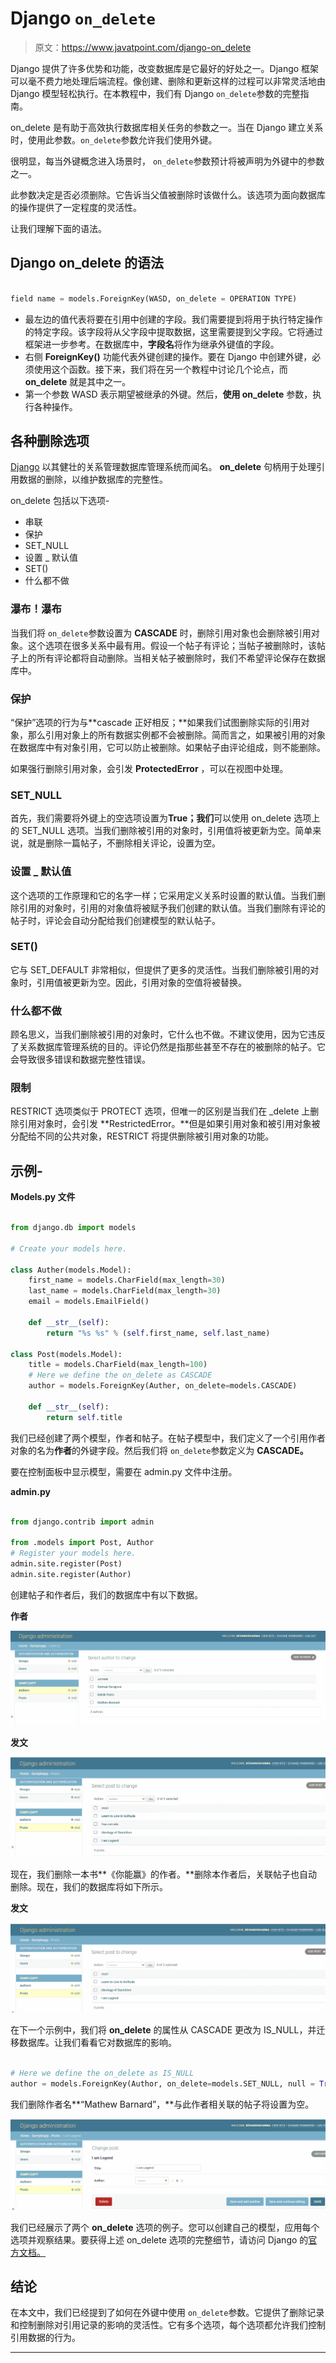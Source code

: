 # Django `on_delete`

> 原文：<https://www.javatpoint.com/django-on_delete>

Django 提供了许多优势和功能，改变数据库是它最好的好处之一。Django 框架可以毫不费力地处理后端流程。像创建、删除和更新这样的过程可以非常灵活地由 Django 模型轻松执行。在本教程中，我们有 Django `on_delete`参数的完整指南。

on_delete 是有助于高效执行数据库相关任务的参数之一。当在 Django 建立关系时，使用此参数。`on_delete`参数允许我们使用外键。

很明显，每当外键概念进入场景时， `on_delete`参数预计将被声明为外键中的参数之一。

此参数决定是否必须删除。它告诉当父值被删除时该做什么。该选项为面向数据库的操作提供了一定程度的灵活性。

让我们理解下面的语法。

## Django on_delete 的语法

```py

field name = models.ForeignKey(WASD, on_delete = OPERATION TYPE)

```

*   最左边的值代表将要在引用中创建的字段。我们需要提到将用于执行特定操作的特定字段。该字段将从父字段中提取数据，这里需要提到父字段。它将通过框架进一步参考。在数据库中，**字段名**将作为继承外键值的字段。
*   右侧 **ForeignKey()** 功能代表外键创建的操作。要在 Django 中创建外键，必须使用这个函数。接下来，我们将在另一个教程中讨论几个论点，而 **on_delete** 就是其中之一。
*   第一个参数 WASD 表示期望被继承的外键。然后，**使用 on_delete** 参数，执行各种操作。

## 各种删除选项

[Django](https://www.javatpoint.com/django-tutorial) 以其健壮的关系管理数据库管理系统而闻名。 **on_delete** 句柄用于处理引用数据的删除，以维护数据库的完整性。

on_delete 包括以下选项-

*   串联
*   保护
*   SET_NULL
*   设置 _ 默认值
*   SET()
*   什么都不做

### 瀑布！瀑布

当我们将 `on_delete`参数设置为 **CASCADE** 时，删除引用对象也会删除被引用对象。这个选项在很多关系中最有用。假设一个帖子有评论；当帖子被删除时，该帖子上的所有评论都将自动删除。当相关帖子被删除时，我们不希望评论保存在数据库中。

### 保护

“保护”选项的行为与**cascade 正好相反；**如果我们试图删除实际的引用对象，那么引用对象上的所有数据实例都不会被删除。简而言之，如果被引用的对象在数据库中有对象引用，它可以防止被删除。如果帖子由评论组成，则不能删除。

如果强行删除引用对象，会引发 **ProtectedError** ，可以在视图中处理。

### SET_NULL

首先，我们需要将外键上的空选项设置为**True；我们**可以使用 on_delete 选项上的 SET_NULL 选项。当我们删除被引用的对象时，引用值将被更新为空。简单来说，就是删除一篇帖子，不删除相关评论，设置为空。

### 设置 _ 默认值

这个选项的工作原理和它的名字一样；它采用定义关系时设置的默认值。当我们删除引用的对象时，引用的对象值将被赋予我们创建的默认值。当我们删除有评论的帖子时，评论会自动分配给我们创建模型的默认帖子。

### SET()

它与 SET_DEFAULT 非常相似，但提供了更多的灵活性。当我们删除被引用的对象时，引用值被更新为空。因此，引用对象的空值将被替换。

### 什么都不做

顾名思义，当我们删除被引用的对象时，它什么也不做。不建议使用，因为它违反了关系数据库管理系统的目的。评论仍然是指那些甚至不存在的被删除的帖子。它会导致很多错误和数据完整性错误。

### 限制

RESTRICT 选项类似于 PROTECT 选项，但唯一的区别是当我们在 _delete 上删除引用对象时，会引发 **RestrictedError。**但是如果引用对象和被引用对象被分配给不同的公共对象，RESTRICT 将提供删除被引用对象的功能。

## 示例-

**Models.py 文件**

```py

from django.db import models

# Create your models here.

class Auther(models.Model):
    first_name = models.CharField(max_length=30)
    last_name = models.CharField(max_length=30)
    email = models.EmailField()

    def __str__(self):
        return "%s %s" % (self.first_name, self.last_name)

class Post(models.Model):
    title = models.CharField(max_length=100)
    # Here we define the on_delete as CASCADE
    author = models.ForeignKey(Auther, on_delete=models.CASCADE)

    def __str__(self):
        return self.title

```

我们已经创建了两个模型，作者和帖子。在帖子模型中，我们定义了一个引用作者对象的名为**作者**的外键字段。然后我们将 `on_delete`参数定义为 **CASCADE。**

要在控制面板中显示模型，需要在 admin.py 文件中注册。

**admin.py**

```py

from django.contrib import admin

from .models import Post, Author
# Register your models here.
admin.site.register(Post)
admin.site.register(Author)

```

创建帖子和作者后，我们的数据库中有以下数据。

**作者**

![Django on_delete](img/4bf12d243ce74bc9ebef6eed76d2dc71.png)

**发文**

![Django on_delete](img/848fe49a914c81e93c5c2af8cf235ca2.png)

现在，我们删除一本书**《你能赢》的作者。**删除本作者后，关联帖子也自动删除。现在，我们的数据库将如下所示。

**发文**

![Django on_delete](img/82ad5c12cdbdff9f48fc34fa110d4356.png)

在下一个示例中，我们将 **on_delete** 的属性从 CASCADE 更改为 IS_NULL，并迁移数据库。让我们看看它对数据库的影响。

```py

# Here we define the on_delete as IS_NULL
author = models.ForeignKey(Author, on_delete=models.SET_NULL, null = True)

```

我们删除作者名**“Mathew Barnard”，**与此作者相关联的帖子将设置为空。

![Django on_delete](img/f725d88dbb33d806288dbff113e3cff9.png)

我们已经展示了两个 **on_delete** 选项的例子。您可以创建自己的模型，应用每个选项并观察结果。要获得上述 on_delete 选项的完整细节，请访问 Django 的[官方文档。](https://www.djangoproject.com/)

## 结论

在本文中，我们已经提到了如何在外键中使用 `on_delete`参数。它提供了删除记录和控制删除对引用记录的影响的灵活性。它有多个选项，每个选项都允许我们控制引用数据的行为。

* * *